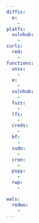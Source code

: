 ```yaml
---
diffis:
  e:
    -
platfs:
  vulnhub:
    -
curls:
  red:
    -
functions:
  unix:
    -
  e:
    -
  vulnhub:
    -
  fuzz:
    -
  lfi:
    -
  creds:
    -
  bf:
    -
  sudo:
    -
  cron:
    -
  pspy:
    -
  rwp:
    -

wals:
  redwu:
    -
---
```

